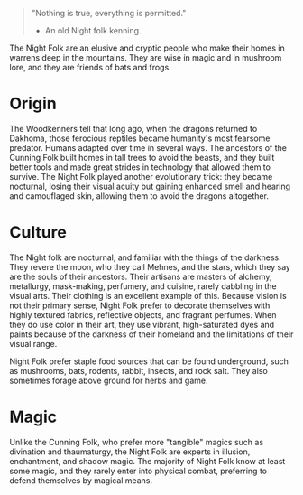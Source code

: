 > "Nothing is true, everything is permitted."
> - An old Night folk kenning.

The Night Folk are an elusive and cryptic people who make their homes in warrens deep in the mountains. They are wise in magic and in mushroom lore, and they are friends of bats and frogs.
# Origin
The Woodkenners tell that long ago, when the dragons returned to Dakhoma, those ferocious reptiles became humanity's most fearsome predator. Humans adapted over time in several ways. The ancestors of the Cunning Folk built homes in tall trees to avoid the beasts, and they built better tools and made great strides in technology that allowed them to survive. The Night Folk played another evolutionary trick: they became nocturnal, losing their visual acuity but gaining enhanced smell and hearing and camouflaged skin, allowing them to avoid the dragons altogether.
# Culture
The Night folk are nocturnal, and familiar with the things of the darkness. They revere the moon, who they call Mehnes, and the stars, which they say are the souls of their ancestors. Their artisans are masters of alchemy, metallurgy, mask-making, perfumery, and cuisine, rarely dabbling in the visual arts. Their clothing is an excellent example of this. Because vision is not their primary sense, Night Folk prefer to decorate themselves with highly textured fabrics, reflective objects, and fragrant perfumes. When they do use color in their art, they use vibrant, high-saturated dyes and paints because of the darkness of their homeland and the limitations of their visual range.

Night Folk prefer staple food sources that can be found underground, such as mushrooms, bats, rodents, rabbit, insects, and rock salt. They also sometimes forage above ground for herbs and game. 
# Magic
Unlike the Cunning Folk, who prefer more "tangible" magics such as divination and thaumaturgy, the Night Folk are experts in illusion, enchantment, and shadow magic. The majority of Night Folk know at least some magic, and they rarely enter into physical combat, preferring to defend themselves by magical means.


